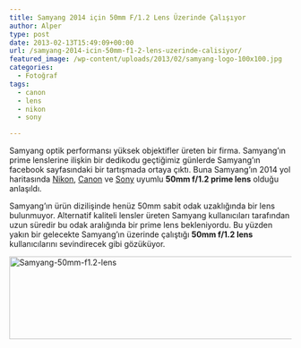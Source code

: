 ```yaml
---
title: Samyang 2014 için 50mm F/1.2 Lens Üzerinde Çalışıyor
author: Alper
type: post
date: 2013-02-13T15:49:09+00:00
url: /samyang-2014-icin-50mm-f1-2-lens-uzerinde-calisiyor/
featured_image: /wp-content/uploads/2013/02/samyang-logo-100x100.jpg
categories:
  - Fotoğraf
tags:
  - canon
  - lens
  - nikon
  - sony

---
```

Samyang optik performansı yüksek objektifler üreten bir firma. Samyang&#8217;ın prime lenslerine ilişkin bir dedikodu geçtiğimiz günlerde Samyang&#8217;ın facebook sayfasındaki bir tartışmada ortaya çıktı. Buna Samyang&#8217;ın 2014 yol haritasında [Nikon][1], [Canon][2] ve [Sony][3] uyumlu **50mm f/1.2 prime lens** olduğu anlaşıldı.

Samyang&#8217;ın ürün dizilişinde henüz 50mm sabit odak uzaklığında bir lens bulunmuyor. Alternatif kaliteli lensler üreten Samyang kullanıcıları tarafından uzun süredir bu odak aralığında bir prime lens bekleniyordu. Bu yüzden yakın bir gelecekte Samyang&#8217;ın üzerinde çalıştığı **50mm f/1.2 lens** kullanıcılarını sevindirecek gibi gözüküyor.

<img class="aligncenter size-full wp-image-11873" alt="Samyang-50mm-f1.2-lens" src="https://www.murekkep.org/wp-content/uploads/2013/02/Samyang-50mm-f1.2-lens.png" width="535" height="148" srcset="https://www.murekkep.org/wp-content/uploads/2013/02/Samyang-50mm-f1.2-lens.png 535w, https://www.murekkep.org/wp-content/uploads/2013/02/Samyang-50mm-f1.2-lens-400x110.png 400w, https://www.murekkep.org/wp-content/uploads/2013/02/Samyang-50mm-f1.2-lens-50x13.png 50w, https://www.murekkep.org/wp-content/uploads/2013/02/Samyang-50mm-f1.2-lens-125x34.png 125w, https://www.murekkep.org/wp-content/uploads/2013/02/Samyang-50mm-f1.2-lens-300x82.png 300w" sizes="(max-width: 535px) 100vw, 535px" />

 [1]: https://www.murekkep.org/kamera/nikon "nikon fotoğraf makinesi"
 [2]: https://www.murekkep.org/kamera/canon "canon fotoğraf makinesi"
 [3]: https://www.murekkep.org/kamera/sony "sony fotoğraf makinesi"
